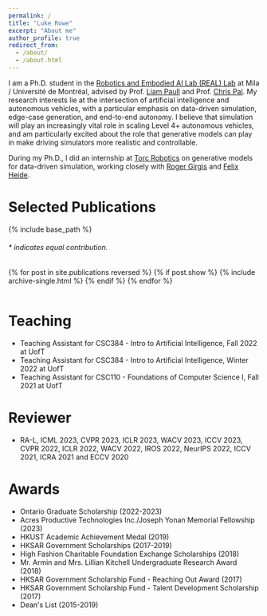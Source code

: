 ```yaml
---
permalink: /
title: "Luke Rowe"
excerpt: "About me"
author_profile: true
redirect_from: 
  - /about/
  - /about.html
---
```


I am a Ph.D. student in the [Robotics and Embodied AI Lab (REAL) Lab](https://montrealrobotics.ca) at Mila / Université de Montréal, advised by Prof. [Liam Paull](https://liampaull.ca) and Prof. [Chris Pal](https://sites.google.com/view/christopher-pal). 
My research interests lie at the intersection of artificial intelligence and autonomous vehicles, with a particular emphasis on data-driven simulation, edge-case generation, and end-to-end autonomy. I believe that simulation will play an increasingly vital role in scaling Level 4+ autonomous vehicles, and am particularly excited about the role that generative models can play in make driving simulators more realistic and controllable.

During my Ph.D., I did an internship at [Torc Robotics](https://torc.ai) on generative models for data-driven simulation, working closely with [Roger Girgis](https://www.linkedin.com/in/roger-girgis-a46b959b/?originalSubdomain=ca) and [Felix Heide](https://www.cs.princeton.edu/~fheide/). 


<!-- Prior to this, I obtained an M.S. in Robotics from Carnegie Mellon University, where I was fortunate to work with Prof. [David Held](https://davheld.github.io/) and Prof. [Martial Hebert](http://www.cs.cmu.edu/~hebert/). I received my Bachelor's degree from the Hong Kong University of Science and Technology, where I have been lucky to work with Prof. [Chi-Keung Tang](http://www.cs.ust.hk/~cktang/bio-sketch-review.htm) and Prof. [Yu-Wing Tai](https://www.cse.ust.hk/admin/people/faculty/profile/yuwing). I also had an internship at [Tencent Youtu Lab](https://open.youtu.qq.com/#/open).  -->



# Selected Publications 

{% include base_path %}

<h6>* indicates equal contribution. </h6>

<table style="width:100%;border:0px;border-spacing:0px;border-collapse:separate;margin-right:auto;margin-left:auto;">
<tbody>
  {% for post in site.publications reversed %}
    {% if post.show %}
      {% include archive-single.html %}
    {% endif %}
  {% endfor %}
</tbody>
</table>

# Teaching

* Teaching Assistant for CSC384 - Intro to Artificial Intelligence, Fall 2022 at UofT
* Teaching Assistant for CSC384 - Intro to Artificial Intelligence, Winter 2022 at UofT
* Teaching Assistant for CSC110 - Foundations of Computer Science I, Fall 2021 at UofT

# Reviewer

* RA-L, ICML 2023, CVPR 2023, ICLR 2023, WACV 2023, ICCV 2023, CVPR 2022, ICLR 2022, WACV 2022, IROS 2022, NeurIPS 2022, ICCV 2021, ICRA 2021 and ECCV 2020

# Awards

* Ontario Graduate Scholarship (2022-2023)
* Acres Productive Technologies Inc./Joseph Yonan Memorial Fellowship (2023)
* HKUST Academic Achievement Medal (2019)
* HKSAR Government Scholarships (2017-2019)
* High Fashion Charitable Foundation Exchange Scholarships (2018)
* Mr. Armin and Mrs. Lillian Kitchell Undergraduate Research Award (2018)
* HKSAR Government Scholarship Fund - Reaching Out Award (2017)
* HKSAR Government Scholarship Fund - Talent Development Scholarship (2017)
* Dean's List (2015-2019)
